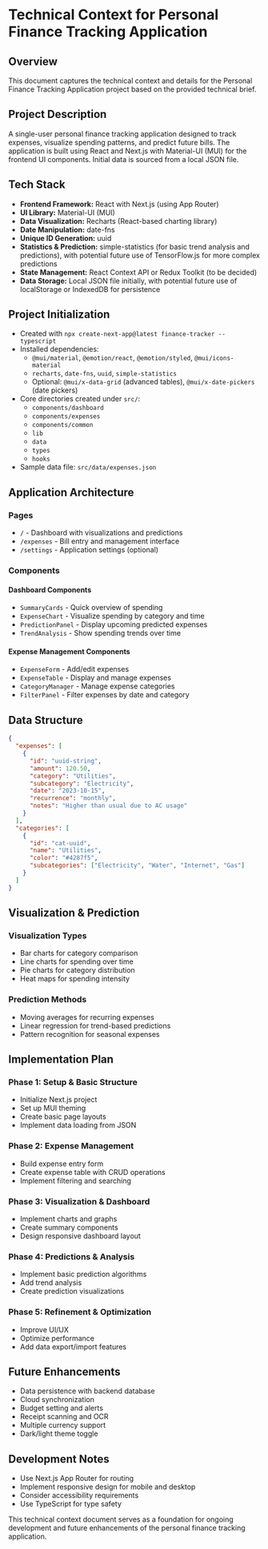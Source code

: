 # Technical Context for Personal Finance Tracking Application

## Overview
This document captures the technical context and details for the Personal Finance Tracking Application project based on the provided technical brief.

## Project Description
A single-user personal finance tracking application designed to track expenses, visualize spending patterns, and predict future bills. The application is built using React and Next.js with Material-UI (MUI) for the frontend UI components. Initial data is sourced from a local JSON file.

## Tech Stack
- **Frontend Framework:** React with Next.js (using App Router)
- **UI Library:** Material-UI (MUI)
- **Data Visualization:** Recharts (React-based charting library)
- **Date Manipulation:** date-fns
- **Unique ID Generation:** uuid
- **Statistics & Prediction:** simple-statistics (for basic trend analysis and predictions), with potential future use of TensorFlow.js for more complex predictions
- **State Management:** React Context API or Redux Toolkit (to be decided)
- **Data Storage:** Local JSON file initially, with potential future use of localStorage or IndexedDB for persistence

## Project Initialization
- Created with `npx create-next-app@latest finance-tracker --typescript`
- Installed dependencies:
  - `@mui/material`, `@emotion/react`, `@emotion/styled`, `@mui/icons-material`
  - `recharts`, `date-fns`, `uuid`, `simple-statistics`
  - Optional: `@mui/x-data-grid` (advanced tables), `@mui/x-date-pickers` (date pickers)
- Core directories created under `src/`:
  - `components/dashboard`
  - `components/expenses`
  - `components/common`
  - `lib`
  - `data`
  - `types`
  - `hooks`
- Sample data file: `src/data/expenses.json`

## Application Architecture

### Pages
- `/` - Dashboard with visualizations and predictions
- `/expenses` - Bill entry and management interface
- `/settings` - Application settings (optional)

### Components

#### Dashboard Components
- `SummaryCards` - Quick overview of spending
- `ExpenseChart` - Visualize spending by category and time
- `PredictionPanel` - Display upcoming predicted expenses
- `TrendAnalysis` - Show spending trends over time

#### Expense Management Components
- `ExpenseForm` - Add/edit expenses
- `ExpenseTable` - Display and manage expenses
- `CategoryManager` - Manage expense categories
- `FilterPanel` - Filter expenses by date and category

## Data Structure

```json
{
  "expenses": [
    {
      "id": "uuid-string",
      "amount": 120.50,
      "category": "Utilities",
      "subcategory": "Electricity",
      "date": "2023-10-15",
      "recurrence": "monthly",
      "notes": "Higher than usual due to AC usage"
    }
  ],
  "categories": [
    {
      "id": "cat-uuid",
      "name": "Utilities",
      "color": "#4287f5",
      "subcategories": ["Electricity", "Water", "Internet", "Gas"]
    }
  ]
}
```

## Visualization & Prediction

### Visualization Types
- Bar charts for category comparison
- Line charts for spending over time
- Pie charts for category distribution
- Heat maps for spending intensity

### Prediction Methods
- Moving averages for recurring expenses
- Linear regression for trend-based predictions
- Pattern recognition for seasonal expenses

## Implementation Plan

### Phase 1: Setup & Basic Structure
- Initialize Next.js project
- Set up MUI theming
- Create basic page layouts
- Implement data loading from JSON

### Phase 2: Expense Management
- Build expense entry form
- Create expense table with CRUD operations
- Implement filtering and searching

### Phase 3: Visualization & Dashboard
- Implement charts and graphs
- Create summary components
- Design responsive dashboard layout

### Phase 4: Predictions & Analysis
- Implement basic prediction algorithms
- Add trend analysis
- Create prediction visualizations

### Phase 5: Refinement & Optimization
- Improve UI/UX
- Optimize performance
- Add data export/import features

## Future Enhancements
- Data persistence with backend database
- Cloud synchronization
- Budget setting and alerts
- Receipt scanning and OCR
- Multiple currency support
- Dark/light theme toggle

## Development Notes
- Use Next.js App Router for routing
- Implement responsive design for mobile and desktop
- Consider accessibility requirements
- Use TypeScript for type safety

This technical context document serves as a foundation for ongoing development and future enhancements of the personal finance tracking application.
